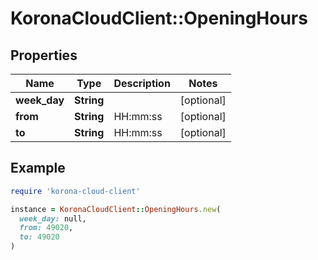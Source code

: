 # KoronaCloudClient::OpeningHours

## Properties

| Name | Type | Description | Notes |
| ---- | ---- | ----------- | ----- |
| **week_day** | **String** |  | [optional] |
| **from** | **String** | HH:mm:ss | [optional] |
| **to** | **String** | HH:mm:ss | [optional] |

## Example

```ruby
require 'korona-cloud-client'

instance = KoronaCloudClient::OpeningHours.new(
  week_day: null,
  from: 49020,
  to: 49020
)
```

